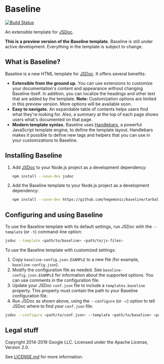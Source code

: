 # Baseline

[![Build Status](https://img.shields.io/travis/hegemonic/jsdoc-baseline.svg)](http://travis-ci.org/hegemonic/jsdoc-baseline)

An extensible template for [JSDoc][jsdoc].

**This is a preview version of the Baseline template.** Baseline is still under active development.
Everything in the template is subject to change.

## What is Baseline?

Baseline is a new HTML template for [JSDoc][jsdoc]. It offers several benefits:

+ **Extensible from the ground up.** You can use extensions to customize your documentation's
content and appearance without changing Baseline itself. In addition, you can localize the headings
and other text that are added by the template. **Note:** Customization options are limited in this
preview version. More options will be available soon.
+ **Easy to navigate.** An expandable table of contents helps users find what they're looking for.
Also, a summary at the top of each page shows users what's documented on that page.
+ **Modern template syntax.** Baseline uses [Handlebars][handlebars], a powerful JavaScript template
engine, to define the template layout. Handlebars makes it possible to define new tags and helpers
that you can use in your customizations to Baseline.

## Installing Baseline

1. Add [JSDoc][jsdoc] to your Node.js project as a development dependency:

    ```sh
    npm install --save-dev jsdoc
    ```

2. Add the Baseline template to your Node.js project as a development dependency:

    ```sh
    npm install --save-dev https://github.com/hegemonic/baseline/tarball/master
    ```

## Configuring and using Baseline

To use the Baseline template with its default settings, run JSDoc with the `--template` (or `-t`)
command-line option:

```sh
jsdoc --template <path/to/baseline> <path/to/js-files>
```

To use the Baseline template with customized settings:

1. Copy `baseline-config.json.EXAMPLE` to a new file (for example, `baseline-config.json`).
2. Modify the configuration file as needed. See `baseline-config.json.EXAMPLE` for information about
the supported options. You can use comments in the configuration file.
3. Update your JSDoc `conf.json` file to include a `templates.baseline` property. This property
must contain the path to your Baseline configuration file.
4. Run JSDoc as shown above, using the `--configure` (or `-c`) option to tell JSDoc where to find
your `conf.json` file:

```sh
jsdoc --configure <path/to/conf.json> --template <path/to/baseline> <path/to/js-files>
```

## Legal stuff

Copyright 2014-2019 Google LLC. Licensed under the Apache License, Version 2.0.

See [LICENSE.md][license] for more information.

[handlebars]: https://handlebarsjs.com/
[jsdoc]: https://github.com/jsdoc/jsdoc
[license]: https://github.com/hegemonic/jsdoc-baseline/blob/master/LICENSE.md
